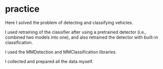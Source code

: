 # practice
Here I solved the problem of detecting and classifying vehicles.

I used retraining of the classifier after using a pretrained detector (i.e., combined two models into one), and also retrained the detector with built-in classification.

I used the MMDetection and MMClassification libraries.

I collected and prepared all the data myself.
